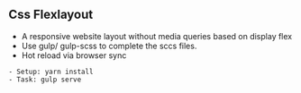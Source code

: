 ## Css Flexlayout 

- A responsive website layout without media queries based on display flex
- Use gulp/ gulp-scss to complete the sccs files.
- Hot reload via browser sync 

``` 
- Setup: yarn install 
- Task: gulp serve